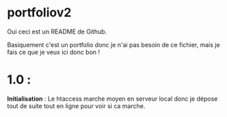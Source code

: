 # portfoliov2

Oui ceci est un README de Github.

Basiquement c'est un portfolio donc je n'ai pas besoin de ce fichier, mais je fais ce que je veux ici donc bon !

# 1.0 :

**Initialisation** : Le htaccess marche moyen en serveur local donc je dépose tout de suite tout en ligne pour voir si ca marche.
